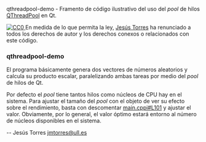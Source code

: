 qthreadpool-demo - Framento de código ilustrativo del uso del _pool_ de hilos [QThreadPool](http://qt-project.org/doc/qt-5.0/qtcore/qthreadpool.html) en Qt.
<p xmlns:dct="http://purl.org/dc/terms/">
  <a rel="license"
     href="http://creativecommons.org/publicdomain/zero/1.0/">
    <img src="http://i.creativecommons.org/p/zero/1.0/80x15.png" style="border-style: none;" alt="CC0" />
  </a>
  En medida de lo que permita la ley,
  <a rel="dct:publisher"
     href="http://jmtorres.webs.ull.es//">
    <span property="dct:title">Jesús Torres</span></a>
  ha renunciado a todos los derechos de autor y los derechos conexos o relacionados con este código.
</p>

### qthreadpool-demo

El programa básicamente genera dos vectores de números aleatorios y calcula su producto escalar, paralelizando ambas tareas por medio del _pool_ de hilos de Qt.

Por defecto el _pool_ tiene tantos hilos como núcleos de CPU hay en el sistema. Para ajustar el tamaño del _pool_ con el objeto de ver su efecto sobre el rendimiento, basta con descomentar [main.cppi#L101](main.cpp#L101) y ajustar el valor. Obviamente, por lo general, el valor óptimo estará entorno al número de núcleos disponibles en el sistema.

-- Jesús Torres <jmtorres@ull.es>
